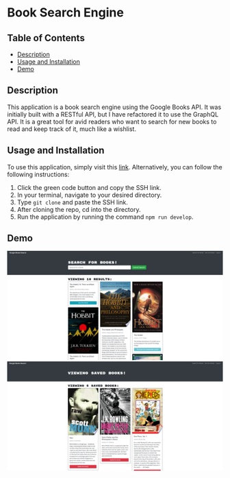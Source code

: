 # Book Search Engine
## Table of Contents
 - [Description](#description)
 - [Usage and Installation](#usage-and-installation)
 - [Demo](#demo)
## Description
This application is a book search engine using the Google Books API. It was initially built with a RESTful API, but I have refactored it to use the GraphQL API. It is a great tool for avid readers who want to search for new books to read and keep track of it, much like a wishlist.

## Usage and Installation
To use this application, simply visit this <a href='https://book-search-engine-ghassan.herokuapp.com/'>link</a>.
Alternatively, you can follow the following instructions:
  1. Click the green code button and copy the SSH link.
  2. In your terminal, navigate to your desired directory.
  3. Type `git clone` and paste the SSH link.
  4. After cloning the repo, cd into the directory.
  5. Run the application by running the command `npm run develop`.
## Demo
<img src='./assets/image1.png'>
<img src='./assets/image2.png'>